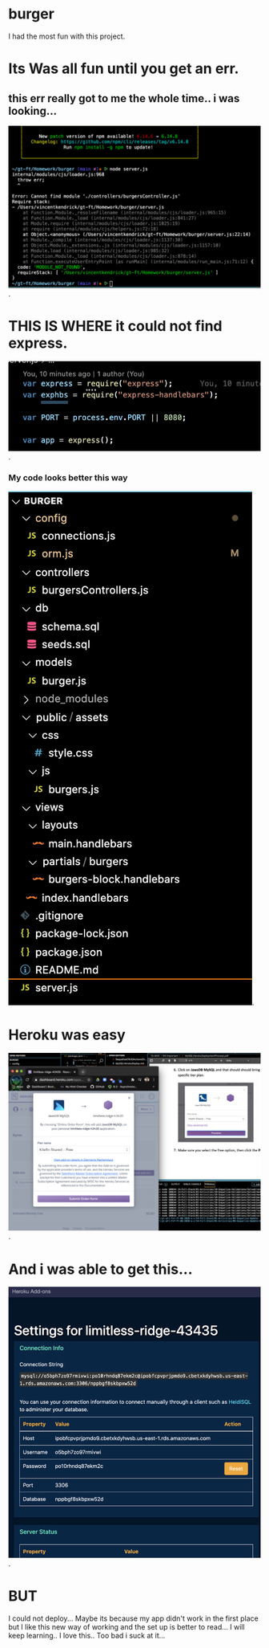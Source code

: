 # burger
I had the most fun with this project.


# Its Was all fun until you get an err.

## this err really got to me the whole time.. i was looking...
![Deployment Guide](./img1.png).
# THIS IS WHERE it could not find express.
![Deployment Guide](./img2.png).
### My code looks better this way
![Deployment Guide](./img3.png).

# Heroku was easy
![Deployment Guide](./img4.png).
# And i was able to get this...
![Deployment Guide](./img5.png).

# BUT
I could not deploy... Maybe its because my app didn't work in the first place but I like this new way of working and the set up is better to read... I will keep learning.. I love this.. Too bad i suck at it...